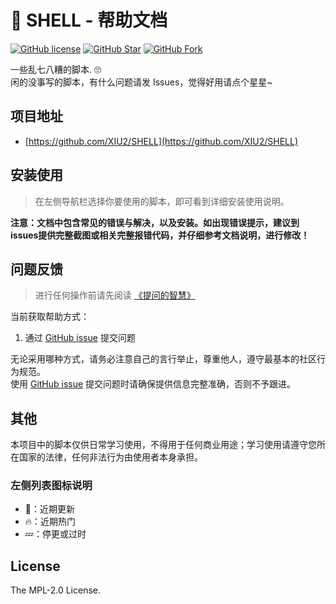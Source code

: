 # 📖 SHELL - 帮助文档

[![GitHub license](https://img.shields.io/github/license/XIU2/SHELL.svg?style=flat-square)](https://github.com/XIU2/SHELL/blob/master/LICENSE)
[![GitHub Star](https://img.shields.io/github/stars/XIU2/SHELL.svg?style=flat-square&label=Star&color=yellow)](https://github.com/XIU2/SHELL/stargazers)
[![GitHub Fork](https://img.shields.io/github/forks/XIU2/SHELL.svg?style=flat-square&label=Fork)](https://github.com/XIU2/SHELL/network/members)

一些乱七八糟的脚本. 🙄  
闲的没事写的脚本，有什么问题请发 Issues，觉得好用请点个星星~

## 项目地址

- [https://github.com/XIU2/SHELL](https://github.com/XIU2/SHELL)

## 安装使用
> 在左侧导航栏选择你要使用的脚本，即可看到详细安装使用说明。

**注意：文档中包含常见的错误与解决，以及安装。如出现错误提示，建议到issues提供完整截图或相关完整报错代码，并仔细参考文档说明，进行修改！**

## 问题反馈

> 进行任何操作前请先阅读 [《提问的智慧》](https://github.com/ruby-china/How-To-Ask-Questions-The-Smart-Way/blob/master/README-zh_CN.md)

当前获取帮助方式：

1. 通过 [GitHub issue](https://github.com/XIU2/SHELL/issues) 提交问题

无论采用哪种方式，请务必注意自己的言行举止，尊重他人，遵守最基本的社区行为规范。  
使用 [GitHub issue](https://github.com/XIU2/SHELL/issues) 提交问题时请确保提供信息完整准确，否则不予跟进。

## 其他

本项目中的脚本仅供日常学习使用，不得用于任何商业用途；学习使用请遵守您所在国家的法律，任何非法行为由使用者本身承担。

### 左侧列表图标说明

 - 🔔：近期更新
 - 🔥：近期热门
 - 💤：停更或过时

## License

The MPL-2.0 License.  
